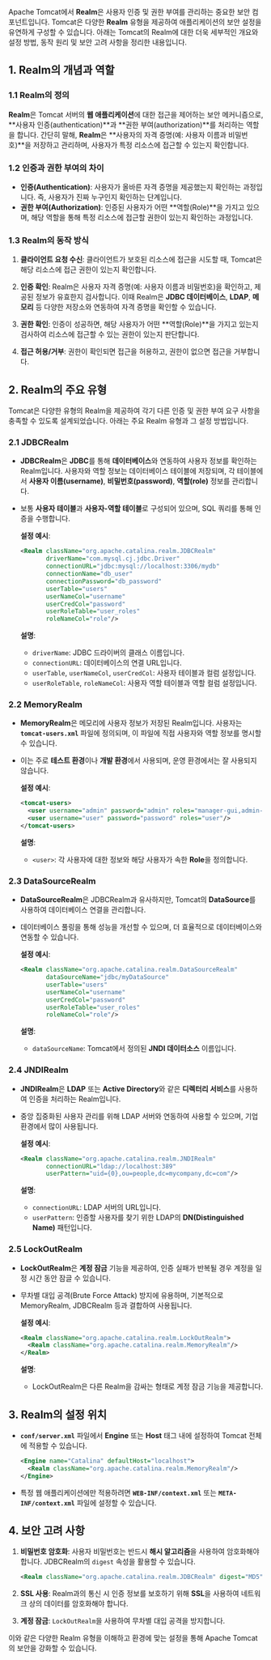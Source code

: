 Apache Tomcat에서 **Realm**은 사용자 인증 및 권한 부여를 관리하는 중요한 보안 컴포넌트입니다. Tomcat은 다양한 **Realm** 유형을 제공하여 애플리케이션의 보안 설정을 유연하게 구성할 수 있습니다. 아래는 Tomcat의 Realm에 대한 더욱 세부적인 개요와 설정 방법, 동작 원리 및 보안 고려 사항을 정리한 내용입니다.

## 1. Realm의 개념과 역할

### 1.1 Realm의 정의

**Realm**은 Tomcat 서버의 **웹 애플리케이션**에 대한 접근을 제어하는 보안 메커니즘으로, **사용자 인증(authentication)**과 **권한 부여(authorization)**를 처리하는 역할을 합니다. 간단히 말해, **Realm**은 **사용자의 자격 증명(예: 사용자 이름과 비밀번호)**을 저장하고 관리하며, 사용자가 특정 리소스에 접근할 수 있는지 확인합니다.

### 1.2 인증과 권한 부여의 차이

- **인증(Authentication)**: 사용자가 올바른 자격 증명을 제공했는지 확인하는 과정입니다. 즉, 사용자가 진짜 누구인지 확인하는 단계입니다.
- **권한 부여(Authorization)**: 인증된 사용자가 어떤 **역할(Role)**을 가지고 있으며, 해당 역할을 통해 특정 리소스에 접근할 권한이 있는지 확인하는 과정입니다.

### 1.3 Realm의 동작 방식

1. **클라이언트 요청 수신**: 클라이언트가 보호된 리소스에 접근을 시도할 때, Tomcat은 해당 리소스에 접근 권한이 있는지 확인합니다.
   
2. **인증 확인**: Realm은 사용자 자격 증명(예: 사용자 이름과 비밀번호)을 확인하고, 제공된 정보가 유효한지 검사합니다. 이때 Realm은 **JDBC 데이터베이스**, **LDAP**, **메모리** 등 다양한 저장소와 연동하여 자격 증명을 확인할 수 있습니다.
   
3. **권한 확인**: 인증이 성공하면, 해당 사용자가 어떤 **역할(Role)**을 가지고 있는지 검사하여 리소스에 접근할 수 있는 권한이 있는지 판단합니다.
   
4. **접근 허용/거부**: 권한이 확인되면 접근을 허용하고, 권한이 없으면 접근을 거부합니다.

## 2. Realm의 주요 유형

Tomcat은 다양한 유형의 Realm을 제공하여 각기 다른 인증 및 권한 부여 요구 사항을 충족할 수 있도록 설계되었습니다. 아래는 주요 Realm 유형과 그 설정 방법입니다.

### 2.1 **JDBCRealm**

- **JDBCRealm**은 **JDBC**를 통해 **데이터베이스**와 연동하여 사용자 정보를 확인하는 Realm입니다. 사용자와 역할 정보는 데이터베이스 테이블에 저장되며, 각 테이블에서 **사용자 이름(username)**, **비밀번호(password)**, **역할(role)** 정보를 관리합니다.
- 보통 **사용자 테이블**과 **사용자-역할 테이블**로 구성되어 있으며, SQL 쿼리를 통해 인증을 수행합니다.

  **설정 예시**:

  ```xml
  <Realm className="org.apache.catalina.realm.JDBCRealm"
         driverName="com.mysql.cj.jdbc.Driver"
         connectionURL="jdbc:mysql://localhost:3306/mydb"
         connectionName="db_user"
         connectionPassword="db_password"
         userTable="users"
         userNameCol="username"
         userCredCol="password"
         userRoleTable="user_roles"
         roleNameCol="role"/>
  ```

  **설명**:
  - `driverName`: JDBC 드라이버의 클래스 이름입니다.
  - `connectionURL`: 데이터베이스의 연결 URL입니다.
  - `userTable`, `userNameCol`, `userCredCol`: 사용자 테이블과 컬럼 설정입니다.
  - `userRoleTable`, `roleNameCol`: 사용자 역할 테이블과 역할 컬럼 설정입니다.

### 2.2 **MemoryRealm**

- **MemoryRealm**은 메모리에 사용자 정보가 저장된 Realm입니다. 사용자는 **`tomcat-users.xml`** 파일에 정의되며, 이 파일에 직접 사용자와 역할 정보를 명시할 수 있습니다.
- 이는 주로 **테스트 환경**이나 **개발 환경**에서 사용되며, 운영 환경에서는 잘 사용되지 않습니다.

  **설정 예시**:

  ```xml
  <tomcat-users>
    <user username="admin" password="admin" roles="manager-gui,admin-gui"/>
    <user username="user" password="password" roles="user"/>
  </tomcat-users>
  ```

  **설명**:
  - `<user>`: 각 사용자에 대한 정보와 해당 사용자가 속한 **Role**을 정의합니다.

### 2.3 **DataSourceRealm**

- **DataSourceRealm**은 JDBCRealm과 유사하지만, Tomcat의 **DataSource**를 사용하여 데이터베이스 연결을 관리합니다.
- 데이터베이스 풀링을 통해 성능을 개선할 수 있으며, 더 효율적으로 데이터베이스와 연동할 수 있습니다.

  **설정 예시**:

  ```xml
  <Realm className="org.apache.catalina.realm.DataSourceRealm"
         dataSourceName="jdbc/myDataSource"
         userTable="users"
         userNameCol="username"
         userCredCol="password"
         userRoleTable="user_roles"
         roleNameCol="role"/>
  ```

  **설명**:
  - `dataSourceName`: Tomcat에서 정의된 **JNDI 데이터소스** 이름입니다.

### 2.4 **JNDIRealm**

- **JNDIRealm**은 **LDAP** 또는 **Active Directory**와 같은 **디렉터리 서비스**를 사용하여 인증을 처리하는 Realm입니다.
- 중앙 집중화된 사용자 관리를 위해 LDAP 서버와 연동하여 사용할 수 있으며, 기업 환경에서 많이 사용됩니다.

  **설정 예시**:

  ```xml
  <Realm className="org.apache.catalina.realm.JNDIRealm"
         connectionURL="ldap://localhost:389"
         userPattern="uid={0},ou=people,dc=mycompany,dc=com"/>
  ```

  **설명**:
  - `connectionURL`: LDAP 서버의 URL입니다.
  - `userPattern`: 인증할 사용자를 찾기 위한 LDAP의 **DN(Distinguished Name)** 패턴입니다.

### 2.5 **LockOutRealm**

- **LockOutRealm**은 **계정 잠금** 기능을 제공하여, 인증 실패가 반복될 경우 계정을 일정 시간 동안 잠글 수 있습니다.
- 무차별 대입 공격(Brute Force Attack) 방지에 유용하며, 기본적으로 MemoryRealm, JDBCRealm 등과 결합하여 사용됩니다.

  **설정 예시**:

  ```xml
  <Realm className="org.apache.catalina.realm.LockOutRealm">
    <Realm className="org.apache.catalina.realm.MemoryRealm"/>
  </Realm>
  ```

  **설명**:
  - LockOutRealm은 다른 Realm을 감싸는 형태로 계정 잠금 기능을 제공합니다.

## 3. Realm의 설정 위치

- **`conf/server.xml`** 파일에서 **Engine** 또는 **Host** 태그 내에 설정하여 Tomcat 전체에 적용할 수 있습니다.
  
  ```xml
  <Engine name="Catalina" defaultHost="localhost">
    <Realm className="org.apache.catalina.realm.MemoryRealm"/>
  </Engine>
  ```

- 특정 웹 애플리케이션에만 적용하려면 **`WEB-INF/context.xml`** 또는 **`META-INF/context.xml`** 파일에 설정할 수 있습니다.

## 4. 보안 고려 사항

1. **비밀번호 암호화**: 사용자 비밀번호는 반드시 **해시 알고리즘**을 사용하여 암호화해야 합니다. JDBCRealm의 `digest` 속성을 활용할 수 있습니다.

   ```xml
   <Realm className="org.apache.catalina.realm.JDBCRealm" digest="MD5" ... />
   ```

2. **SSL 사용**: Realm과의 통신 시 인증 정보를 보호하기 위해 **SSL**을 사용하여 네트워크 상의 데이터를 암호화해야 합니다.

3. **계정 잠금**: `LockOutRealm`을 사용하여 무차별 대입 공격을 방지합니다.

이와 같은 다양한 Realm 유형을 이해하고 환경에 맞는 설정을 통해 Apache Tomcat의 보안을 강화할 수 있습니다.